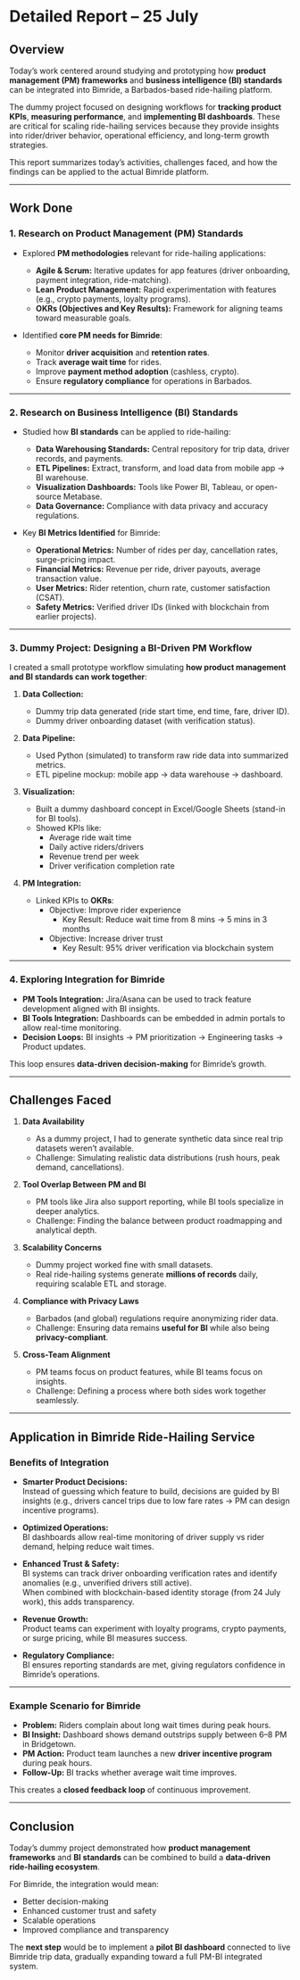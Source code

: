 # Detailed Report – 25 July

## Overview

Today’s work centered around studying and prototyping how **product management (PM) frameworks** and **business intelligence (BI) standards** can be integrated into Bimride, a Barbados-based ride-hailing platform.  

The dummy project focused on designing workflows for **tracking product KPIs**, **measuring performance**, and **implementing BI dashboards**. These are critical for scaling ride-hailing services because they provide insights into rider/driver behavior, operational efficiency, and long-term growth strategies.

This report summarizes today’s activities, challenges faced, and how the findings can be applied to the actual Bimride platform.

---

## Work Done

### 1. Research on Product Management (PM) Standards

- Explored **PM methodologies** relevant for ride-hailing applications:
  - **Agile & Scrum:** Iterative updates for app features (driver onboarding, payment integration, ride-matching).
  - **Lean Product Management:** Rapid experimentation with features (e.g., crypto payments, loyalty programs).
  - **OKRs (Objectives and Key Results):** Framework for aligning teams toward measurable goals.

- Identified **core PM needs for Bimride**:
  - Monitor **driver acquisition** and **retention rates**.
  - Track **average wait time** for rides.
  - Improve **payment method adoption** (cashless, crypto).
  - Ensure **regulatory compliance** for operations in Barbados.

---

### 2. Research on Business Intelligence (BI) Standards

- Studied how **BI standards** can be applied to ride-hailing:
  - **Data Warehousing Standards:** Central repository for trip data, driver records, and payments.
  - **ETL Pipelines:** Extract, transform, and load data from mobile app → BI warehouse.
  - **Visualization Dashboards:** Tools like Power BI, Tableau, or open-source Metabase.
  - **Data Governance:** Compliance with data privacy and accuracy regulations.

- Key **BI Metrics Identified** for Bimride:
  - **Operational Metrics:** Number of rides per day, cancellation rates, surge-pricing impact.
  - **Financial Metrics:** Revenue per ride, driver payouts, average transaction value.
  - **User Metrics:** Rider retention, churn rate, customer satisfaction (CSAT).
  - **Safety Metrics:** Verified driver IDs (linked with blockchain from earlier projects).

---

### 3. Dummy Project: Designing a BI-Driven PM Workflow

I created a small prototype workflow simulating **how product management and BI standards can work together**:

1. **Data Collection:**  
   - Dummy trip data generated (ride start time, end time, fare, driver ID).  
   - Dummy driver onboarding dataset (with verification status).  

2. **Data Pipeline:**  
   - Used Python (simulated) to transform raw ride data into summarized metrics.  
   - ETL pipeline mockup: mobile app → data warehouse → dashboard.  

3. **Visualization:**  
   - Built a dummy dashboard concept in Excel/Google Sheets (stand-in for BI tools).  
   - Showed KPIs like:
     - Average ride wait time  
     - Daily active riders/drivers  
     - Revenue trend per week  
     - Driver verification completion rate  

4. **PM Integration:**  
   - Linked KPIs to **OKRs**:
     - Objective: Improve rider experience  
       - Key Result: Reduce wait time from 8 mins → 5 mins in 3 months  
     - Objective: Increase driver trust  
       - Key Result: 95% driver verification via blockchain system  

---

### 4. Exploring Integration for Bimride

- **PM Tools Integration:** Jira/Asana can be used to track feature development aligned with BI insights.  
- **BI Tools Integration:** Dashboards can be embedded in admin portals to allow real-time monitoring.  
- **Decision Loops:** BI insights → PM prioritization → Engineering tasks → Product updates.  

This loop ensures **data-driven decision-making** for Bimride’s growth.

---

## Challenges Faced

1. **Data Availability**  
   - As a dummy project, I had to generate synthetic data since real trip datasets weren’t available.  
   - Challenge: Simulating realistic data distributions (rush hours, peak demand, cancellations).

2. **Tool Overlap Between PM and BI**  
   - PM tools like Jira also support reporting, while BI tools specialize in deeper analytics.  
   - Challenge: Finding the balance between product roadmapping and analytical depth.

3. **Scalability Concerns**  
   - Dummy project worked fine with small datasets.  
   - Real ride-hailing systems generate **millions of records** daily, requiring scalable ETL and storage.

4. **Compliance with Privacy Laws**  
   - Barbados (and global) regulations require anonymizing rider data.  
   - Challenge: Ensuring data remains **useful for BI** while also being **privacy-compliant**.

5. **Cross-Team Alignment**  
   - PM teams focus on product features, while BI teams focus on insights.  
   - Challenge: Defining a process where both sides work together seamlessly.

---

## Application in Bimride Ride-Hailing Service

### Benefits of Integration

- **Smarter Product Decisions:**  
  Instead of guessing which feature to build, decisions are guided by BI insights (e.g., drivers cancel trips due to low fare rates → PM can design incentive programs).

- **Optimized Operations:**  
  BI dashboards allow real-time monitoring of driver supply vs rider demand, helping reduce wait times.

- **Enhanced Trust & Safety:**  
  BI systems can track driver onboarding verification rates and identify anomalies (e.g., unverified drivers still active).  
  When combined with blockchain-based identity storage (from 24 July work), this adds transparency.

- **Revenue Growth:**  
  Product teams can experiment with loyalty programs, crypto payments, or surge pricing, while BI measures success.

- **Regulatory Compliance:**  
  BI ensures reporting standards are met, giving regulators confidence in Bimride’s operations.

---

### Example Scenario for Bimride

- **Problem:** Riders complain about long wait times during peak hours.  
- **BI Insight:** Dashboard shows demand outstrips supply between 6–8 PM in Bridgetown.  
- **PM Action:** Product team launches a new **driver incentive program** during peak hours.  
- **Follow-Up:** BI tracks whether average wait time improves.  

This creates a **closed feedback loop** of continuous improvement.

---

## Conclusion

Today’s dummy project demonstrated how **product management frameworks** and **BI standards** can be combined to build a **data-driven ride-hailing ecosystem**.  

For Bimride, the integration would mean:  
- Better decision-making  
- Enhanced customer trust and safety  
- Scalable operations  
- Improved compliance and transparency  

The **next step** would be to implement a **pilot BI dashboard** connected to live Bimride trip data, gradually expanding toward a full PM-BI integrated system.

